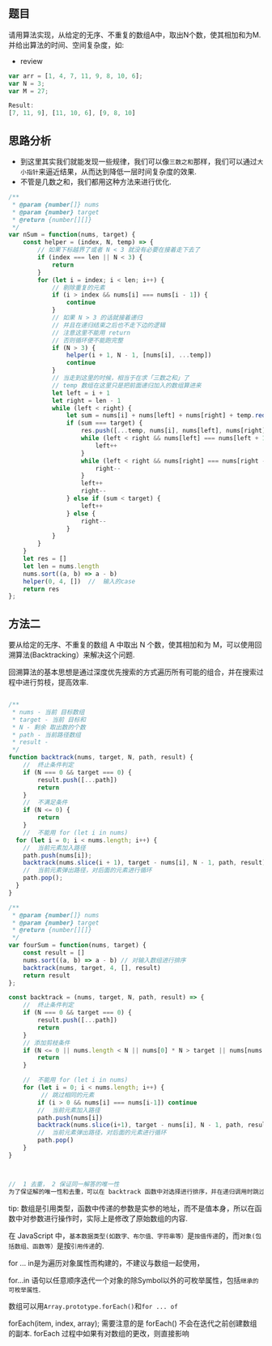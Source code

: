 ## 题目

请用算法实现，从给定的无序、不重复的数组A中，取出N个数，使其相加和为M. 并给出算法的时间、空间复杂度，如: 
- review
```js
var arr = [1, 4, 7, 11, 9, 8, 10, 6];
var N = 3;
var M = 27;

Result:
[7, 11, 9], [11, 10, 6], [9, 8, 10]
```
## 思路分析
- 到这里其实我们就能发现一些规律，我们可以像`三数之和`那样，我们可以通过`大小指针`来逼近结果，从而达到降低一层时间复杂度的效果. 
- 不管是几数之和，我们都用这种方法来进行优化. 

```js
/**
 * @param {number[]} nums
 * @param {number} target
 * @return {number[][]}
 */
var nSum = function(nums, target) {
    const helper = (index, N, temp) => {
        // 如果下标越界了或者 N < 3 就没有必要在接着走下去了
        if (index === len || N < 3) {
            return
        }
        for (let i = index; i < len; i++) {
            // 剔除重复的元素
            if (i > index && nums[i] === nums[i - 1]) {
                continue
            }
            // 如果 N > 3 的话就接着递归
            // 并且在递归结束之后也不走下边的逻辑
            // 注意这里不能用 return
            // 否则循环便不能跑完整
            if (N > 3) {
                helper(i + 1, N - 1, [nums[i], ...temp])
                continue
            }
            // 当走到这里的时候，相当于在求「三数之和」了
            // temp 数组在这里只是把前面递归加入的数组算进来
            let left = i + 1
            let right = len - 1
            while (left < right) {
                let sum = nums[i] + nums[left] + nums[right] + temp.reduce((prev, curr) => prev + curr)
                if (sum === target) {
                    res.push([...temp, nums[i], nums[left], nums[right]])
                    while (left < right && nums[left] === nums[left + 1]) {
                        left++
                    }
                    while (left < right && nums[right] === nums[right - 1]) {
                        right--
                    }
                    left++
                    right--
                } else if (sum < target) {
                    left++
                } else {
                    right--
                }
            }
        }
    }
    let res = []
    let len = nums.length
    nums.sort((a, b) => a - b)
    helper(0, 4, [])  //  输入的case
    return res
};
```

## 方法二
要从给定的无序、不重复的数组 A 中取出 N 个数，使其相加和为 M，可以使用回溯算法(Backtracking）来解决这个问题. 

回溯算法的基本思想是通过深度优先搜索的方式遍历所有可能的组合，并在搜索过程中进行剪枝，提高效率. 


```js

/**
 * nums - 当前 目标数组
 * target - 当前 目标和
 * N - 剩余 取出数的个数
 * path - 当前路径数组
 * result - 
 */
function backtrack(nums, target, N, path, result) {
    //  终止条件判定
    if (N === 0 && target === 0) {
        result.push([...path])
        return
    }
    //  不满足条件
    if (N <= 0) {
        return 
    }
    //  不能用 for (let i in nums)
  for (let i = 0; i < nums.length; i++) {
    //  当前元素加入路径
    path.push(nums[i]);
    backtrack(nums.slice(i + 1), target - nums[i], N - 1, path, result);
    //  当前元素弹出路径，对后面的元素进行循环
    path.pop();
  }
}

/**
 * @param {number[]} nums
 * @param {number} target
 * @return {number[][]}
 */
var fourSum = function(nums, target) {
    const result = []
    nums.sort((a, b) => a - b) // 对输入数组进行排序
    backtrack(nums, target, 4, [], result)
    return result
};

const backtrack = (nums, target, N, path, result) => {
    //  终止条件判定
    if (N === 0 && target === 0) {
        result.push([...path])
        return
    }
    // 添加剪枝条件
    if (N <= 0 || nums.length < N || nums[0] * N > target || nums[nums.length-1] * N < target) {
        return 
    }

    //  不能用 for (let i in nums)
    for (let i = 0; i < nums.length; i++) {
         // 跳过相同的元素
        if (i > 0 && nums[i] === nums[i-1]) continue
        //  当前元素加入路径
        path.push(nums[i])
        backtrack(nums.slice(i+1), target - nums[i], N - 1, path, result)
        //  当前元素弹出路径，对后面的元素进行循环
        path.pop()
    }
}



//  1 去重， 2 保证同一解答的唯一性
为了保证解的唯一性和去重，可以在 backtrack 函数中对选择进行排序，并在递归调用时跳过相同的元素. 这样可以确保每个解只被添加一次，并且不会重复. 

```

tip: 
数组是引用类型，函数中传递的参数是实参的地址，而不是值本身，所以在函数中对参数进行操作时，实际上是修改了原始数组的内容. 

在 JavaScript 中，`基本数据类型(如数字、布尔值、字符串等）`是`按值传递`的，而`对象(包括数组、函数等）`是按`引用传递`的. 

for ... in是为遍历对象属性而构建的，不建议与数组一起使用，

for...in 语句以任意顺序迭代一个对象的除Symbol以外的可枚举属性，包括`继承的可枚举属性`. 

数组可以用`Array.prototype.forEach()`和`for ... of`

forEach(item, index, array); 需要注意的是 forEach() 不会在迭代之前创建数组的副本. forEach 过程中如果有对数组的更改，则直接影响